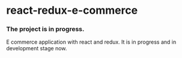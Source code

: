 # react-redux-e-commerce
### The project is in progress.
E commerce application with react and redux. It is in progress and in development stage now.
